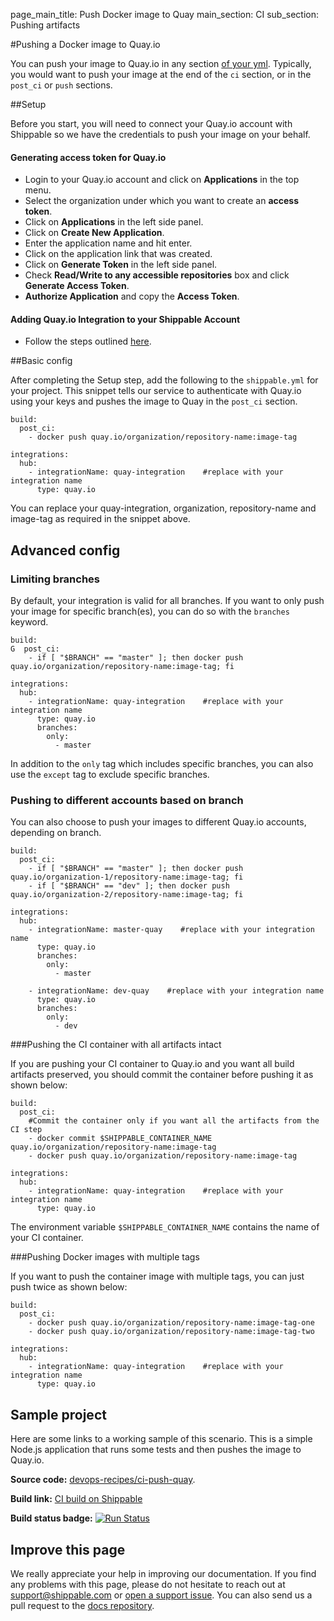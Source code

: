page_main_title: Push Docker image to Quay
main_section: CI
sub_section: Pushing artifacts

#Pushing a Docker image to Quay.io

You can push your image to Quay.io in any section [of your yml](/ci/yml-structure/#anatomy-of-shippableyml). Typically, you would want to push your image at the end of the `ci` section, or in the `post_ci` or `push` sections.

##Setup

Before you start, you will need to connect your Quay.io account with Shippable so we have the credentials to push your image on your behalf.

#### Generating access token for Quay.io
-  Login to your Quay.io account and click on **Applications** in the top menu.
-  Select the organization under which you want to create an **access token**.
-  Click on **Applications** in the left side panel.
-  Click on **Create New Application**.
-  Enter the application name and hit enter.
-  Click on the application link that was created.
-  Click on **Generate Token** in the left side panel.
-  Check **Read/Write to any accessible repositories** box and click **Generate Access Token**.
-  **Authorize Application** and copy the **Access Token**.

#### Adding Quay.io Integration to your Shippable Account
- Follow the steps outlined [here](/platform/integration/quay/).

##Basic config

After completing the Setup step, add the following to the `shippable.yml` for your project. This snippet tells our service to authenticate with Quay.io using your keys and pushes the image to Quay in the `post_ci` section.

```
build:
  post_ci:
    - docker push quay.io/organization/repository-name:image-tag

integrations:
  hub:
    - integrationName: quay-integration    #replace with your integration name
      type: quay.io
```

You can replace your quay-integration, organization, repository-name and image-tag as required in the snippet above.

## Advanced config

### Limiting branches

By default, your integration is valid for all branches. If you want to only push your image for specific branch(es), you can do so with the `branches` keyword.

```
build:
G  post_ci:
    - if [ "$BRANCH" == "master" ]; then docker push quay.io/organization/repository-name:image-tag; fi

integrations:
  hub:
    - integrationName: quay-integration    #replace with your integration name
      type: quay.io
      branches:
        only:
          - master

```
In addition to the `only` tag which includes specific branches, you can also use the `except` tag to exclude specific branches.

### Pushing to different accounts based on branch

You can also choose to push your images to different Quay.io accounts, depending on branch.

```
build:
  post_ci:
    - if [ "$BRANCH" == "master" ]; then docker push quay.io/organization-1/repository-name:image-tag; fi
    - if [ "$BRANCH" == "dev" ]; then docker push quay.io/organization-2/repository-name:image-tag; fi

integrations:
  hub:
    - integrationName: master-quay    #replace with your integration name
      type: quay.io
      branches:
        only:
          - master

    - integrationName: dev-quay    #replace with your integration name
      type: quay.io
      branches:
        only:
          - dev

```

###Pushing the CI container with all artifacts intact

If you are pushing your CI container to Quay.io and you want all build artifacts preserved, you should commit the container before pushing it as shown below:

```
build:
  post_ci:
    #Commit the container only if you want all the artifacts from the CI step
    - docker commit $SHIPPABLE_CONTAINER_NAME quay.io/organization/repository-name:image-tag
    - docker push quay.io/organization/repository-name:image-tag

integrations:
  hub:
    - integrationName: quay-integration    #replace with your integration name
      type: quay.io
```

The environment variable `$SHIPPABLE_CONTAINER_NAME` contains the name of your CI container.

###Pushing Docker images with multiple tags

If you want to push the container image with multiple tags, you can just push twice as shown below:


```
build:
  post_ci:
    - docker push quay.io/organization/repository-name:image-tag-one
    - docker push quay.io/organization/repository-name:image-tag-two

integrations:
  hub:
    - integrationName: quay-integration    #replace with your integration name
      type: quay.io

```

## Sample project

Here are some links to a working sample of this scenario. This is a simple Node.js application that runs some tests and then pushes
the image to Quay.io.

**Source code:**  [devops-recipes/ci-push-quay](https://github.com/devops-recipes/ci-push-quay).

**Build link:** [CI build on Shippable](https://app.shippable.com/github/himanshu0503/ci-push-quay/runs/1/1/console)

**Build status badge:** [![Run Status](https://api.shippable.com/projects/5900754c614d120700088a0d/badge?branch=master)](https://app.shippable.com/github/himanshu0503/ci-push-quay)

## Improve this page

We really appreciate your help in improving our documentation. If you find any problems with this page, please do not hesitate to reach out at [support@shippable.com](mailto:support@shippable.com) or [open a support issue](https://www.github.com/Shippable/support/issues). You can also send us a pull request to the [docs repository](https://www.github.com/Shippable/docs).
